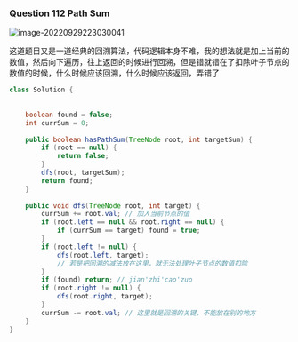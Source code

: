 ### Question 112 Path Sum

![image-20220929223030041](C:\Users\jason\AppData\Roaming\Typora\typora-user-images\image-20220929223030041.png)

这道题目又是一道经典的回溯算法，代码逻辑本身不难，我的想法就是加上当前的数值，然后向下遍历，往上返回的时候进行回溯，但是错就错在了扣除叶子节点的数值的时候，什么时候应该回溯，什么时候应该返回，弄错了

```java
class Solution {
    
   
    boolean found = false;
    int currSum = 0;
    
    public boolean hasPathSum(TreeNode root, int targetSum) {
        if (root == null) {
            return false;
        }
        dfs(root, targetSum);
        return found;
    }
    
    public void dfs(TreeNode root, int target) {       
        currSum += root.val; // 加入当前节点的值
        if (root.left == null && root.right == null) {
            if (currSum == target) found = true;
        }
        if (root.left != null) {
            dfs(root.left, target);
            // 若是把回溯的减法放在这里，就无法处理叶子节点的数值扣除
        }
        if (found) return; // jian'zhi'cao'zuo
        if (root.right != null) {
            dfs(root.right, target);
        }
        currSum -= root.val; // 这里就是回溯的关键，不能放在别的地方
    }
}
```


